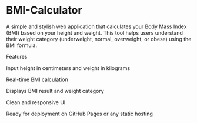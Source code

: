 # BMI-Calculator
A simple and stylish web application that calculates your Body Mass Index (BMI) based on your height and weight. This tool helps users understand their weight category (underweight, normal, overweight, or obese) using the BMI formula.

Features
 
 Input height in centimeters and weight in kilograms

 Real-time BMI calculation

 Displays BMI result and weight category

 Clean and responsive UI

 Ready for deployment on GitHub Pages or any static hosting
 
